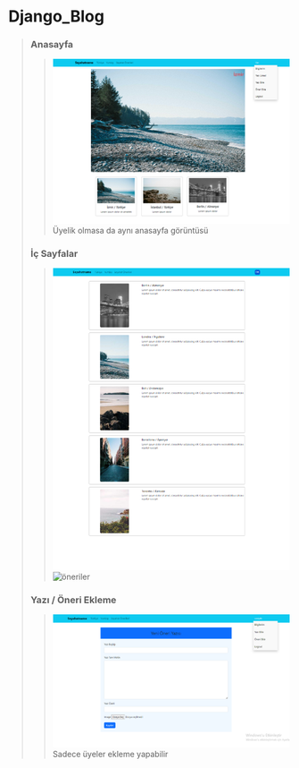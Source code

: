 # Django_Blog
> ### Anasayfa
>> ![Anasayfa](Blog_pr/anasayfa.png)
>> Üyelik olmasa da aynı anasayfa görüntüsü
>
> ### İç Sayfalar 
>> ![yurtdışı](Blog_pr/yurtdışı.png)
>> ![öneriler](Blog_pr/öneriler.png)
>
> ### Yazı / Öneri Ekleme
>> ![ekleme](Blog_pr/yazı-ekleme.png)
>> Sadece üyeler ekleme yapabilir
>
